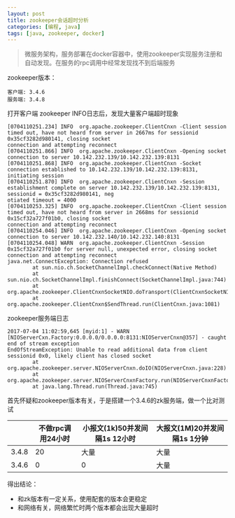 ```yaml
---
layout: post
title: zookeeper会话超时分析
categories: [编程, java]
tags: [java, zookeeper, docker]
---
```


> 微服务架构，服务部署在docker容器中，使用zookeeper实现服务注册和自动发现。在服务的rpc调用中经常发现找不到后端服务

zookeeper版本：
```
客户端: 3.4.6
服务端: 3.4.8
```

打开客户端 zookeeper INFO日志后，发现大量客户端超时现象
```
[0704110251.234] INFO  org.apache.zookeeper.ClientCnxn -Client session timed out, have not heard from server in 2667ms for sessionid 0x35cf3282d980141, closing socket
connection and attempting reconnect
[0704110251.866] INFO  org.apache.zookeeper.ClientCnxn -Opening socket connection to server 10.142.232.139/10.142.232.139:8131
[0704110251.868] INFO  org.apache.zookeeper.ClientCnxn -Socket connection established to 10.142.232.139/10.142.232.139:8131, initiating session
[0704110251.870] INFO  org.apache.zookeeper.ClientCnxn -Session establishment complete on server 10.142.232.139/10.142.232.139:8131, sessionid = 0x35cf3282d980141, neg
otiated timeout = 4000
[0704110253.325] INFO  org.apache.zookeeper.ClientCnxn -Client session timed out, have not heard from server in 2668ms for sessionid 0x15cf32a727f01b0, closing socket
connection and attempting reconnect
[0704110254.046] INFO  org.apache.zookeeper.ClientCnxn -Opening socket connection to server 10.142.232.140/10.142.232.140:8131
[0704110254.048] WARN  org.apache.zookeeper.ClientCnxn -Session 0x15cf32a727f01b0 for server null, unexpected error, closing socket connection and attempting reconnect
java.net.ConnectException: Connection refused
        at sun.nio.ch.SocketChannelImpl.checkConnect(Native Method)
        at sun.nio.ch.SocketChannelImpl.finishConnect(SocketChannelImpl.java:744)
        at org.apache.zookeeper.ClientCnxnSocketNIO.doTransport(ClientCnxnSocketNIO.java:361)
        at org.apache.zookeeper.ClientCnxn$SendThread.run(ClientCnxn.java:1081)
```
zookeeper服务端日志
```
2017-07-04 11:02:59,645 [myid:1] - WARN  [NIOServerCxn.Factory:0.0.0.0/0.0.0.0:8131:NIOServerCnxn@357] - caught end of stream exception
EndOfStreamException: Unable to read additional data from client sessionid 0x0, likely client has closed socket
        at org.apache.zookeeper.server.NIOServerCnxn.doIO(NIOServerCnxn.java:228)
        at org.apache.zookeeper.server.NIOServerCnxnFactory.run(NIOServerCnxnFactory.java:203)
        at java.lang.Thread.run(Thread.java:745)
```

首先怀疑和zookeeper版本有关，于是搭建一个3.4.6的zk服务端，做一个比对测试

|         |   不做rpc调用24小时  |  小报文(1k)50并发间隔1s 12小时 | 大报文(1M)20并发间隔1s 1分钟 |
| ------- | -------------------- | ------------------------------ | ------------------------ |
|3.4.8    |          20          |               大量             |          大量            |   
|3.4.6    |           0          |                 0              |          大量           |

得出结论：
* 和zk版本有一定关系，使用配套的版本会更稳定
* 和网络有关，网络繁忙时两个版本都会出现大量超时